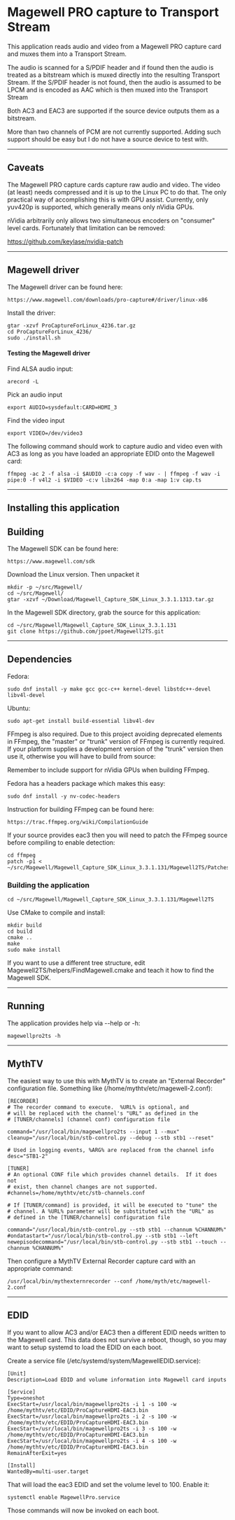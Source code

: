  
# Magewell PRO capture to Transport Stream

This application reads audio and video from a Magewell PRO capture card and muxes them into a Transport Stream.

The audio is scanned for a S/PDIF header and if found then the audio is treated as a bitstream which is muxed directly into the resulting Transport Stream. If the S/PDIF header is not found, then the audio is assumed to be LPCM and is encoded as AAC which is then muxed into the Transport Stream

Both AC3 and EAC3 are supported if the source device outputs them as a bitstream.

More than two channels of PCM are not currently supported. Adding such support should be easy but I do not have a source device to test with.

----
## Caveats

The Magewell PRO capture cards capture raw audio and video. The video (at least) needs compressed and it is up to the Linux PC to do that. The only practical way of accomplishing this is with GPU assist. Currently, only yuv420p is supported, which generally means only nVidia GPUs.

nVidia arbitrarily only allows two simultaneous encoders on "consumer" level cards. Fortunately that limitation can be removed:

https://github.com/keylase/nvidia-patch

----
## Magewell driver
The Magewell driver can be found here:
```
https://www.magewell.com/downloads/pro-capture#/driver/linux-x86
```

Install the driver:
```
gtar -xzvf ProCaptureForLinux_4236.tar.gz
cd ProCaptureForLinux_4236/
sudo ./install.sh
```

#### Testing the Magewell driver

Find ALSA audio input:
```
arecord -L
```
Pick an audio input
```
export AUDIO=sysdefault:CARD=HDMI_3
```
Find the video input
```
export VIDEO=/dev/video3
```

The following command should work to capture audio and video even with AC3 as long as you have loaded an appropriate EDID onto the Magewell card:
```
ffmpeg -ac 2 -f alsa -i $AUDIO -c:a copy -f wav - | ffmpeg -f wav -i pipe:0 -f v4l2 -i $VIDEO -c:v libx264 -map 0:a -map 1:v cap.ts
```
----
## Installing this application

## Building
The Magewell SDK can be found here:
```
https://www.magewell.com/sdk
```
Download the Linux version. Then unpacket it
```
mkdir -p ~/src/Magewell/
cd ~/src/Magewell/
gtar -xzvf ~/Download/Magewell_Capture_SDK_Linux_3.3.1.1313.tar.gz
```

In the Magewell SDK directory, grab the source for this application:
```
cd ~/src/Magewell/Magewell_Capture_SDK_Linux_3.3.1.131
git clone https://github.com/jpoet/Magewell2TS.git
```

----
## Dependencies
Fedora:
```
sudo dnf install -y make gcc gcc-c++ kernel-devel libstdc++-devel libv4l-devel
```

Ubuntu:
```
sudo apt-get install build-essential libv4l-dev
```

FFmpeg is also required. Due to this project avoiding deprecated elements in FFmpeg, the "master" or "trunk" version of FFmpeg is currently required. If your platform supplies a development version of the "trunk" version then use it, otherwise you will have to build from source:

Remember to include support for nVidia GPUs when building FFmpeg.

Fedora has a headers package which makes this easy:
```
sudo dnf install -y nv-codec-headers
```

Instruction for building FFmpeg can be found here:
```
https://trac.ffmpeg.org/wiki/CompilationGuide
```

If your source provides eac3 then you will need to patch the FFmpeg source before compiling to enable detection:
```
cd ffmpeg
patch -p1 < ~/src/Magewell/Magewell_Capture_SDK_Linux_3.3.1.131/Magewell2TS/Patches/ffmpeg_IEC61937_EAC3.patch

```

### Building the application
```
cd ~/src/Magewell/Magewell_Capture_SDK_Linux_3.3.1.131/Magewell2TS
```

Use CMake to compile and install:
```
mkdir build
cd build
cmake ..
make
sudo make install
```

If you want to use a different tree structure, edit Magewell2TS/helpers/FindMagewell.cmake and teach it how to find the Magewell SDK.

----
## Running
The application provides help via --help or -h:
```
magewellpro2ts -h
```

----
## MythTV
The easiest way to use this with MythTV is to create an "External Recorder" configuration file. Something like (/home/mythtv/etc/magewell-2.conf):
```
[RECORDER]
# The recorder command to execute.  %URL% is optional, and
# will be replaced with the channel's "URL" as defined in the
# [TUNER/channels] (channel conf) configuration file

command="/usr/local/bin/magewellpro2ts --input 1 --mux"
cleanup="/usr/local/bin/stb-control.py --debug --stb stb1 --reset"

# Used in logging events, %ARG% are replaced from the channel info
desc="STB1-2"

[TUNER]
# An optional CONF file which provides channel details.  If it does not
# exist, then channel changes are not supported.
#channels=/home/mythtv/etc/stb-channels.conf

# If [TUNER/command] is provided, it will be executed to "tune" the
# channel. A %URL% parameter will be substituted with the "URL" as
# defined in the [TUNER/channels] configuration file

command="/usr/local/bin/stb-control.py --stb stb1 --channum %CHANNUM%"
#ondatastart="/usr/local/bin/stb-control.py --stb stb1 --left
newepisodecommand="/usr/local/bin/stb-control.py --stb stb1 --touch --channum %CHANNUM%"
```

Then configure a MythTV External Recorder capture card with an appropriate command:
```
/usr/local/bin/mythexternrecorder --conf /home/myth/etc/magewell-2.conf
```

----
## EDID
If you want to allow AC3 and/or EAC3 then a different EDID needs written to the Magewell card. This data does not survive a reboot, though, so you may want to setup systemd to load the EDID on each boot.

Create a service file (/etc/systemd/system/MagewellEDID.service):
```
[Unit]
Description=Load EDID and volume information into Magewell card inputs

[Service]
Type=oneshot
ExecStart=/usr/local/bin/magewellpro2ts -i 1 -s 100 -w /home/mythtv/etc/EDID/ProCaptureHDMI-EAC3.bin
ExecStart=/usr/local/bin/magewellpro2ts -i 2 -s 100 -w /home/mythtv/etc/EDID/ProCaptureHDMI-EAC3.bin
ExecStart=/usr/local/bin/magewellpro2ts -i 3 -s 100 -w /home/mythtv/etc/EDID/ProCaptureHDMI-EAC3.bin
ExecStart=/usr/local/bin/magewellpro2ts -i 4 -s 100 -w /home/mythtv/etc/EDID/ProCaptureHDMI-EAC3.bin
RemainAfterExit=yes

[Install]
WantedBy=multi-user.target
```
That will load the eac3 EDID and set the volume level to 100. Enable it:
```
systemctl enable MagewellPro.service
```
Those commands will now be invoked on each boot.


